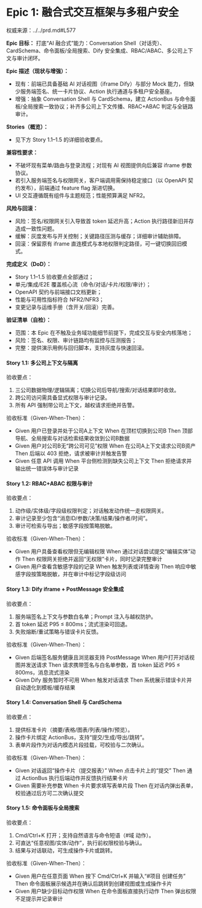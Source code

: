 # Epic 1: 融合式交互框架与多租户安全

权威来源：../../prd.md#L577


**Epic 目标：** 打底“AI 融合式”能力：Conversation Shell（对话壳）、CardSchema、命令面板/全局搜索、Dify 安全集成、RBAC/ABAC、多公司上下文与审计闭环。

**Epic 描述（现状与增强）：**
- 现有：前端已具备基础 AI 对话视图（iframe Dify）与部分 Mock 能力，但缺少服务端签名、统一卡片协议、Action 执行通道与多租户安全基座。
- 增强：抽象 Conversation Shell 与 CardSchema，建立 ActionBus 与命令面板/全局搜索一致协议；补齐多公司上下文传播、RBAC+ABAC 判定与全链路审计。

**Stories（概览）：**
- 见下方 Story 1.1–1.5 的详细验收要点。

**兼容性要求：**
- 不破坏现有菜单/路由与登录流程；对现有 AI 视图提供向后兼容 iframe 参数协议。
- 若引入服务端签名与权限网关，客户端调用需保持稳定接口（以 OpenAPI 契约发布），前端通过 feature flag 渐进切换。
- UI 交互遵循既有组件与主题规范；性能预算满足 NFR2。

**风险与回滚：**
- 风险：签名/权限网关引入导致首 token 延迟升高；Action 执行路径新旧并存造成一致性问题。
- 缓解：灰度发布与开关控制；关键路径压测与缓存；详细审计辅助排障。
- 回滚：保留原有 iframe 直连模式与本地权限判定路径，可一键切换回旧模式。

**完成定义（DoD）：**
- Story 1.1–1.5 验收要点全部通过；
- 单元/集成/E2E 覆盖核心流（命令/对话/卡片/权限/审计）；
- OpenAPI 契约与前端接口文档更新；
- 性能与可用性指标符合 NFR2/NFR3；
- 变更记录与运维手册（含开关/回滚）完善。

**验证清单（自检）：**
- 范围：本 Epic 在不触及业务域功能细节前提下，完成交互与安全内核落地；
- 风险：签名、权限、审计链路均有监控与压测报告；
- 完整：提供演示用例与回归脚本，支持灰度与快速回滚。

#### Story 1.1: 多公司上下文与隔离
验收要点：
1. 三公司数据物理/逻辑隔离；切换公司后导航/搜索/对话结果即时收敛。
2. 跨公司访问需具备显式权限与审计记录。
3. 所有 API 强制带公司上下文，越权请求拒绝并告警。

验收标准（Given-When-Then）：
- Given 用户已登录并处于公司A上下文
  When 在顶栏切换到公司B
  Then 顶部导航、全局搜索与对话检索结果收敛到公司B数据
- Given 用户对公司B无“跨公司可见”权限
  When 在公司A上下文请求公司B资产
  Then 后端以 403 拒绝，请求被审计并触发告警
- Given 任意 API 调用
  When 平台侧检测到缺失公司上下文
  Then 拒绝请求并输出统一错误体与审计记录

#### Story 1.2: RBAC+ABAC 权限与审计
验收要点：
1. 动作级/实体级/字段级权限判定；对话触发动作统一走权限网关。
2. 审计记录至少包含“消息ID/参数/决策/结果/操作者/时间”。
3. 审计可检索与导出；敏感字段按策略脱敏。

验收标准（Given-When-Then）：
- Given 用户具备查看权限但无编辑权限
  When 通过对话尝试提交“编辑实体”动作
  Then 权限网关拒绝并返回“无权限”卡片，同时记录完整审计
- Given 用户查看含敏感字段的记录
  When 触发列表或详情查询
  Then 响应中敏感字段按策略脱敏，并在审计中标记字段级访问

#### Story 1.3: Dify iframe + PostMessage 安全集成
验收要点：
1. 服务端签名上下文与参数白名单；Prompt 注入与越权防护。
2. 首 token 延迟 P95 ≤ 800ms；流式渲染可回退。
3. 失败熔断/重试策略与错误卡片反馈。

验收标准（Given-When-Then）：
- Given 后端签名服务健康且浏览器支持 PostMessage
  When 用户打开对话视图并发送请求
  Then 请求携带签名与白名单参数，首 token 延迟 P95 ≤ 800ms，消息流式渲染
- Given Dify 服务暂时不可用
  When 触发对话请求
  Then 系统展示错误卡片并自动退化到模板/缓存结果

#### Story 1.4: Conversation Shell 与 CardSchema
验收要点：
1. 提供标准卡片（摘要/表格/图表/列表/操作/预览）。
2. 操作卡片绑定 ActionBus，支持“提交/生成/导出/跳转”。
3. 表单片段作为对话内模态片段挂载，可校验与二次确认。

验收标准（Given-When-Then）：
- Given 对话返回“操作卡片（提交报表）”
  When 点击卡片上的“提交”
  Then 通过 ActionBus 执行后端动作并反馈执行结果卡片
- Given 需要补充参数
  When 卡片要求填写表单片段
  Then 在对话内弹出表单，校验通过后方可二次确认提交

#### Story 1.5: 命令面板与全局搜索
验收要点：
1. Cmd/Ctrl+K 打开；支持自然语言与命令短语（#域 动作）。
2. 可直达“任意视图/实体/动作”，执行前权限校验与确认。
3. 结果与对话联动，可生成操作卡片或跳转。

验收标准（Given-When-Then）：
- Given 用户在任意页面
  When 按下 Cmd/Ctrl+K 并输入“#项目 创建任务”
  Then 命令面板展示候选并在确认后跳转到创建视图或生成操作卡片
- Given 用户缺少目标动作权限
  When 在命令面板直接执行动作
  Then 弹出权限不足提示并记录审计

